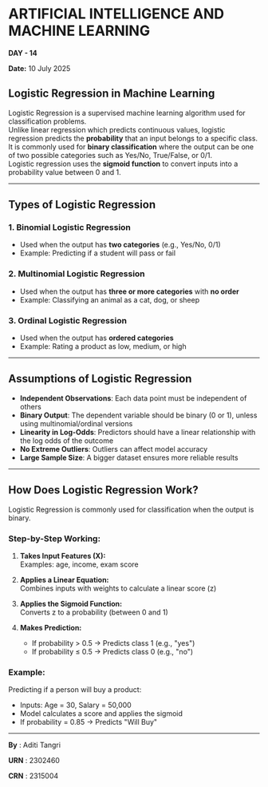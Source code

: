 # ARTIFICIAL INTELLIGENCE AND MACHINE LEARNING  
**DAY - 14**

**Date:** 10 July 2025  

## Logistic Regression in Machine Learning

Logistic Regression is a supervised machine learning algorithm used for classification problems.  
Unlike linear regression which predicts continuous values, logistic regression predicts the **probability** that an input belongs to a specific class.  
It is commonly used for **binary classification** where the output can be one of two possible categories such as Yes/No, True/False, or 0/1.  
Logistic regression uses the **sigmoid function** to convert inputs into a probability value between 0 and 1.

---

## Types of Logistic Regression

### 1. Binomial Logistic Regression
- Used when the output has **two categories** (e.g., Yes/No, 0/1)  
- Example: Predicting if a student will pass or fail

### 2. Multinomial Logistic Regression
- Used when the output has **three or more categories** with **no order**  
- Example: Classifying an animal as a cat, dog, or sheep

### 3. Ordinal Logistic Regression
- Used when the output has **ordered categories**  
- Example: Rating a product as low, medium, or high

---

## Assumptions of Logistic Regression

- **Independent Observations**: Each data point must be independent of others  
- **Binary Output**: The dependent variable should be binary (0 or 1), unless using multinomial/ordinal versions  
- **Linearity in Log-Odds**: Predictors should have a linear relationship with the log odds of the outcome  
- **No Extreme Outliers**: Outliers can affect model accuracy  
- **Large Sample Size**: A bigger dataset ensures more reliable results  

---

## How Does Logistic Regression Work?

Logistic Regression is commonly used for classification when the output is binary.

### Step-by-Step Working:

1. **Takes Input Features (X):**  
   Examples: age, income, exam score

2. **Applies a Linear Equation:**  
   Combines inputs with weights to calculate a linear score (z)

3. **Applies the Sigmoid Function:**  
   Converts z to a probability (between 0 and 1) 

4. **Makes Prediction:**  
   - If probability > 0.5 → Predicts class 1 (e.g., "yes")  
   - If probability ≤ 0.5 → Predicts class 0 (e.g., "no")

### Example:
Predicting if a person will buy a product:  
- Inputs: Age = 30, Salary = 50,000  
- Model calculates a score and applies the sigmoid  
- If probability = 0.85 → Predicts "Will Buy"


---


**By**  : Aditi Tangri

**URN**  : 2302460  

**CRN**  : 2315004
